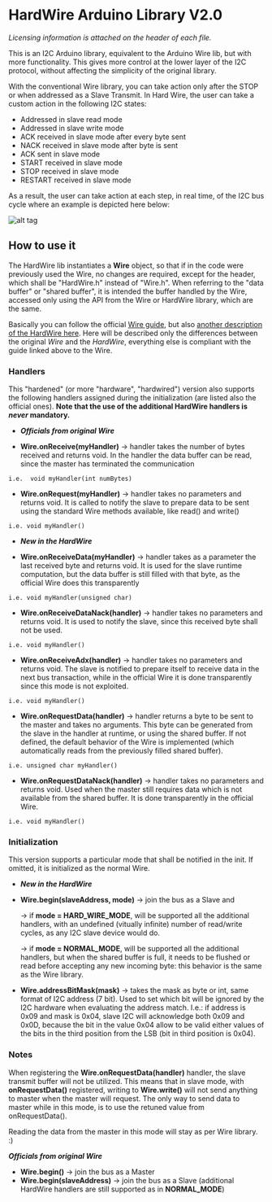 # HardWire Arduino Library V2.0

*Licensing information is attached on the header of each file.*

This is an I2C Arduino library, equivalent to the Arduino Wire lib, but with more functionality. This gives more control 
at the lower layer of the I2C protocol, without affecting the simplicity of the original library.


With the conventional Wire library, you can take action only after the STOP or when addressed as a Slave Transmit. In Hard Wire,
the user can take a custom action in the following I2C states:

- Addressed in slave read mode
- Addressed in slave write mode
- ACK received in slave mode after every byte sent
- NACK received in slave mode after byte is sent
- ACK sent in slave mode
- START received in slave mode
- STOP received in slave mode
- RESTART received in slave mode


As a result, the user can take action at each step, in real time, of the I2C bus cycle where an example is depicted here below:

   ![alt tag](https://enricosanino.files.wordpress.com/2016/11/command.gif)

## How to use it

The HardWire lib instantiates a **Wire** object, so that if in the code were previously used the Wire, no changes are required, except for the header, which shall be "HardWire.h" instead of "Wire.h".
When referring to the "data buffer" or "shared buffer", it is intended the buffer handled by the Wire, accessed only using the API from the Wire or HardWire library, which are the same.

Basically you can follow the official [Wire guide](https://www.arduino.cc/en/Reference/Wire), but also [another description of the HardWire here](https://enricosanino.wordpress.com/2016/11/19/hardwire-the-enhanced-arduino-wire-library/). 
Here will be described only the differences between the original *Wire* and the *HardWire*, everything else is compliant with the guide linked above to the Wire.

### Handlers
This "hardened" (or more "hardware", "hardwired") version also supports the following handlers assigned during the initialization (are listed also the official ones). **Note that the use of the additional HardWire handlers is *never*  mandatory.**

- ***Officials from original Wire***

 - **Wire.onReceive(myHandler)** -> handler takes the number of bytes received and returns void. In the handler the data buffer can be read, since the master has terminated the communication
 ```
 i.e.  void myHandler(int numBytes)
 ``` 
 - **Wire.onRequest(myHandler)** -> handler takes no parameters and returns void. It is called to notify the slave to prepare data to be sent using the standard Wire methods available, like read() and write()
 ```
 i.e. void myHandler()
 ```
- ***New in the HardWire***

 - **Wire.onReceiveData(myHandler)** -> handler takes as a parameter the last received byte and returns void. It is used for the slave runtime computation, but the data buffer is still filled with that byte, as the official Wire does this transparently
 ```
 i.e. void myHandler(unsigned char)
 ```
 - **Wire.onReceiveDataNack(handler)** -> handler takes no parameters and returns void. It is used to notify the slave, since this received byte shall not be used.
 ```
 i.e. void myHandler()
 ```
 - **Wire.onReceiveAdx(handler)** -> handler takes no parameters and returns void. The slave is notified to prepare itself to receive data in the next bus transaction, while in the official Wire it is done transparently since this mode is not exploited.
 ```
 i.e. void myHandler()
 ```
 - **Wire.onRequestData(handler)** -> handler returns a byte to be sent to the master and takes no arguments. This byte can be generated from the slave in the handler at runtime, or using the shared buffer. If not defined, the default behavior of the Wire is implemented (which automatically reads from the previously filled shared buffer).
 ```
 i.e. unsigned char myHandler()
 ```
 - **Wire.onRequestDataNack(handler)** -> handler takes no parameters and returns void. Used when the master still requires data which is not available from the shared buffer. It is done transparently in the official Wire.
 ```
 i.e. void myHandler()
 ```


### Initialization
 
 This version supports a particular mode that shall be notified in the init. If omitted, it is initialized as the normal Wire.

- ***New in the HardWire***

 - **Wire.begin(slaveAddress, mode)** -> join the bus as a Slave and
 
    -> if **mode = HARD_WIRE_MODE**, will be supported all the additional handlers, with an undefined (vitually infinite) number of read/write cycles, as any I2C slave device would do.
 
     -> if **mode = NORMAL_MODE**, will be supported all the additional handlers, but when the shared buffer is full, it needs to be flushed or read before accepting any new incoming byte: this behavior is the same as the Wire library.
     
 - **Wire.addressBitMask(mask)** -> takes the mask as byte or int, same format of I2C address (7 bit). Used to set which bit will be ignored by the I2C hardware when evaluating the address match. I.e.: if address is 0x09 and mask is 0x04, slave I2C will acknowledge both 0x09 and 0x0D, because the bit in the value 0x04 allow to be valid either values of the bits in the third position from the LSB (bit in third position is 0x04).

### Notes

When registering the **Wire.onRequestData(handler)** handler, the slave transmit buffer will not be utilized. This means that in slave mode, with **onRequestData()** registered, writing to **Wire.write()** will not send anything to master when the master will request. The only way to send data to master while in this mode, is to use the retuned value from onRequestData(). 

Reading the data from the master in this mode will stay as per Wire library. :)

***Officials from original Wire***

 - **Wire.begin()** -> join the bus as a Master
 - **Wire.begin(slaveAddress)** -> join the bus as a Slave (additional HardWire handlers are still supported as in **NORMAL_MODE**)
 
 
 
